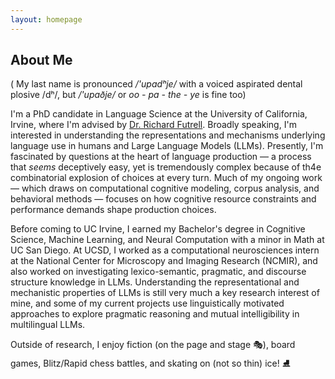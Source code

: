 ```yaml
---
layout: homepage
---
```


## About Me

( My last name is pronounced  */'upadʰje/* with a voiced aspirated dental plosive /dʰ/, but */'upaðje/* or *oo - pa - the - ye* is fine too) 

I'm a PhD candidate in Language Science at the University of California, Irvine, where I'm advised by [Dr. Richard Futrell](https://www.socsci.uci.edu/~rfutrell/). Broadly speaking, I'm interested in understanding the representations and mechanisms underlying language use in humans and Large Language Models (LLMs). Presently, I'm fascinated by questions at the heart of language production — a process that *seems* deceptively easy, yet is tremendously complex because of th4e combinatorial explosion of choices at every turn. Much of my ongoing work — which draws on computational cognitive modeling, corpus analysis, and behavioral methods — focuses on how cognitive resource constraints and performance demands shape production choices. 

Before coming to UC Irvine, I earned my Bachelor's degree in Cognitive Science, Machine Learning, and Neural Computation with a minor in Math at UC San Diego. At UCSD, I worked as a computational neurosciences intern at the National Center for Microscopy and Imaging Research (NCMIR), and also worked on investigating lexico-semantic, pragmatic, and discourse structure knowledge in LLMs. Understanding the representational and mechanistic properties of LLMs is still very much a key research interest of mine, and some of my current projects use linguistically motivated approaches to explore pragmatic reasoning and mutual intelligibility in multilingual LLMs. 

Outside of research, I enjoy fiction (on the page and stage 🎭), board games, Blitz/Rapid chess battles, and skating on (not so thin) ice! ⛸️
